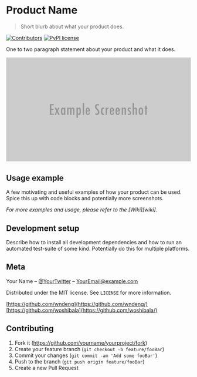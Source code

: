 # Product Name
> Short blurb about what your product does.

[![Contributors](https://img.shields.io/badge/Contributors-2-green)](https://github.com/wndeng/DOTA-2-Analytic/graphs/contributors)
[![PyPI license](https://img.shields.io/pypi/l/ansicolortags.svg)](https://pypi.python.org/pypi/ansicolortags/)


One to two paragraph statement about your product and what it does.

![](header.png)

## Usage example

A few motivating and useful examples of how your product can be used. Spice this up with code blocks and potentially more screenshots.

_For more examples and usage, please refer to the [Wiki][wiki]._

## Development setup

Describe how to install all development dependencies and how to run an automated test-suite of some kind. Potentially do this for multiple platforms.

## Meta

Your Name – [@YourTwitter](https://twitter.com/dbader_org) – YourEmail@example.com

Distributed under the MIT license. See ``LICENSE`` for more information.

[https://github.com/wndeng](https://github.com/wndeng/)
[https://github.com/woshibala](https://github.com/woshibala/)

## Contributing

1. Fork it (<https://github.com/yourname/yourproject/fork>)
2. Create your feature branch (`git checkout -b feature/fooBar`)
3. Commit your changes (`git commit -am 'Add some fooBar'`)
4. Push to the branch (`git push origin feature/fooBar`)
5. Create a new Pull Request
